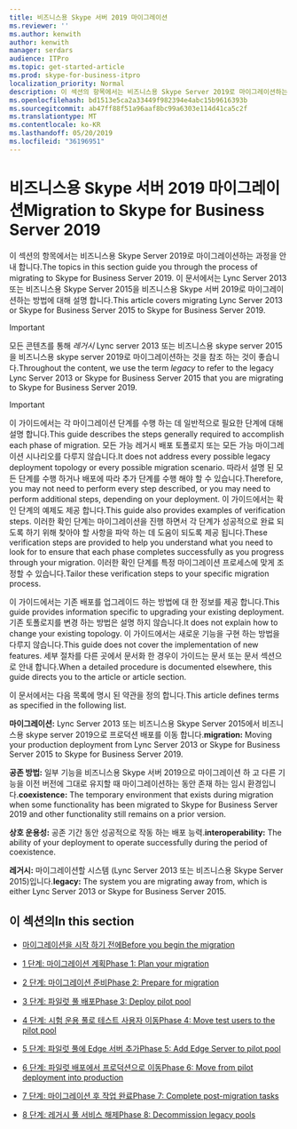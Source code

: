 ```yaml
---
title: 비즈니스용 Skype 서버 2019 마이그레이션
ms.reviewer: ''
ms.author: kenwith
author: kenwith
manager: serdars
audience: ITPro
ms.topic: get-started-article
ms.prod: skype-for-business-itpro
localization_priority: Normal
description: 이 섹션의 항목에서는 비즈니스용 Skype Server 2019로 마이그레이션하는 과정을 안내 합니다.
ms.openlocfilehash: bd1513e5ca2a33449f982394e4abc15b9616393b
ms.sourcegitcommit: ab47ff88f51a96aaf8bc99a6303e114d41ca5c2f
ms.translationtype: MT
ms.contentlocale: ko-KR
ms.lasthandoff: 05/20/2019
ms.locfileid: "36196951"
---
```

# <a name="migration-to-skype-for-business-server-2019"></a><span data-ttu-id="f6af9-103">비즈니스용 Skype 서버 2019 마이그레이션</span><span class="sxs-lookup"><span data-stu-id="f6af9-103">Migration to Skype for Business Server 2019</span></span>

<span data-ttu-id="f6af9-104">이 섹션의 항목에서는 비즈니스용 Skype Server 2019로 마이그레이션하는 과정을 안내 합니다.</span><span class="sxs-lookup"><span data-stu-id="f6af9-104">The topics in this section guide you through the process of migrating to Skype for Business Server 2019.</span></span> <span data-ttu-id="f6af9-105">이 문서에서는 Lync Server 2013 또는 비즈니스용 Skype Server 2015을 비즈니스용 Skype 서버 2019로 마이그레이션하는 방법에 대해 설명 합니다.</span><span class="sxs-lookup"><span data-stu-id="f6af9-105">This article covers migrating Lync Server 2013 or Skype for Business Server 2015 to Skype for Business Server 2019.</span></span>

> [!IMPORTANT]
> <span data-ttu-id="f6af9-106">모든 콘텐츠를 통해 *레거시* Lync server 2013 또는 비즈니스용 skype server 2015을 비즈니스용 skype server 2019로 마이그레이션하는 것을 참조 하는 것이 좋습니다.</span><span class="sxs-lookup"><span data-stu-id="f6af9-106">Throughout the content, we use the term *legacy* to refer to the legacy Lync Server 2013 or Skype for Business Server 2015 that you are migrating to Skype for Business Server 2019.</span></span>
  
> [!IMPORTANT]
> <span data-ttu-id="f6af9-107">이 가이드에서는 각 마이그레이션 단계를 수행 하는 데 일반적으로 필요한 단계에 대해 설명 합니다.</span><span class="sxs-lookup"><span data-stu-id="f6af9-107">This guide describes the steps generally required to accomplish each phase of migration.</span></span> <span data-ttu-id="f6af9-108">모든 가능 레거시 배포 토폴로지 또는 모든 가능 마이그레이션 시나리오를 다루지 않습니다.</span><span class="sxs-lookup"><span data-stu-id="f6af9-108">It does not address every possible legacy deployment topology or every possible migration scenario.</span></span> <span data-ttu-id="f6af9-109">따라서 설명 된 모든 단계를 수행 하거나 배포에 따라 추가 단계를 수행 해야 할 수 있습니다.</span><span class="sxs-lookup"><span data-stu-id="f6af9-109">Therefore, you may not need to perform every step described, or you may need to perform additional steps, depending on your deployment.</span></span> <span data-ttu-id="f6af9-110">이 가이드에서는 확인 단계의 예제도 제공 합니다.</span><span class="sxs-lookup"><span data-stu-id="f6af9-110">This guide also provides examples of verification steps.</span></span> <span data-ttu-id="f6af9-111">이러한 확인 단계는 마이그레이션을 진행 하면서 각 단계가 성공적으로 완료 되도록 하기 위해 찾아야 할 사항을 파악 하는 데 도움이 되도록 제공 됩니다.</span><span class="sxs-lookup"><span data-stu-id="f6af9-111">These verification steps are provided to help you understand what you need to look for to ensure that each phase completes successfully as you progress through your migration.</span></span> <span data-ttu-id="f6af9-112">이러한 확인 단계를 특정 마이그레이션 프로세스에 맞게 조정할 수 있습니다.</span><span class="sxs-lookup"><span data-stu-id="f6af9-112">Tailor these verification steps to your specific migration process.</span></span> 
  
<span data-ttu-id="f6af9-113">이 가이드에서는 기존 배포를 업그레이드 하는 방법에 대 한 정보를 제공 합니다.</span><span class="sxs-lookup"><span data-stu-id="f6af9-113">This guide provides information specific to upgrading your existing deployment.</span></span> <span data-ttu-id="f6af9-114">기존 토폴로지를 변경 하는 방법은 설명 하지 않습니다.</span><span class="sxs-lookup"><span data-stu-id="f6af9-114">It does not explain how to change your existing topology.</span></span> <span data-ttu-id="f6af9-115">이 가이드에서는 새로운 기능을 구현 하는 방법을 다루지 않습니다.</span><span class="sxs-lookup"><span data-stu-id="f6af9-115">This guide does not cover the implementation of new features.</span></span> <span data-ttu-id="f6af9-116">세부 절차를 다른 곳에서 문서화 한 경우이 가이드는 문서 또는 문서 섹션으로 안내 합니다.</span><span class="sxs-lookup"><span data-stu-id="f6af9-116">When a detailed procedure is documented elsewhere, this guide directs you to the article or article section.</span></span> 
  
<span data-ttu-id="f6af9-117">이 문서에서는 다음 목록에 명시 된 약관을 정의 합니다.</span><span class="sxs-lookup"><span data-stu-id="f6af9-117">This article defines terms as specified in the following list.</span></span>
  
<span data-ttu-id="f6af9-118">**마이그레이션:** Lync Server 2013 또는 비즈니스용 Skype Server 2015에서 비즈니스용 skype server 2019으로 프로덕션 배포를 이동 합니다.</span><span class="sxs-lookup"><span data-stu-id="f6af9-118">**migration:** Moving your production deployment from Lync Server 2013 or Skype for Business Server 2015 to Skype for Business Server 2019.</span></span>
    
<span data-ttu-id="f6af9-119">**공존 방법:** 일부 기능을 비즈니스용 Skype 서버 2019으로 마이그레이션 하 고 다른 기능을 이전 버전에 그대로 유지할 때 마이그레이션하는 동안 존재 하는 임시 환경입니다.</span><span class="sxs-lookup"><span data-stu-id="f6af9-119">**coexistence:** The temporary environment that exists during migration when some functionality has been migrated to Skype for Business Server 2019 and other functionality still remains on a prior version.</span></span>
    
<span data-ttu-id="f6af9-120">**상호 운용성:** 공존 기간 동안 성공적으로 작동 하는 배포 능력.</span><span class="sxs-lookup"><span data-stu-id="f6af9-120">**interoperability:** The ability of your deployment to operate successfully during the period of coexistence.</span></span>

<span data-ttu-id="f6af9-121">**레거시:** 마이그레이션할 시스템 (Lync Server 2013 또는 비즈니스용 Skype Server 2015)입니다.</span><span class="sxs-lookup"><span data-stu-id="f6af9-121">**legacy:** The system you are migrating away from, which is either Lync Server 2013 or Skype for Business Server 2015.</span></span>
    
## <a name="in-this-section"></a><span data-ttu-id="f6af9-122">이 섹션의</span><span class="sxs-lookup"><span data-stu-id="f6af9-122">In this section</span></span>

- [<span data-ttu-id="f6af9-123">마이그레이션을 시작 하기 전에</span><span class="sxs-lookup"><span data-stu-id="f6af9-123">Before you begin the migration</span></span>](before-you-begin-the-migration.md)
    
- [<span data-ttu-id="f6af9-124">1 단계: 마이그레이션 계획</span><span class="sxs-lookup"><span data-stu-id="f6af9-124">Phase 1: Plan your migration</span></span>](phase-1-plan-your-migration.md)
    
- [<span data-ttu-id="f6af9-125">2 단계: 마이그레이션 준비</span><span class="sxs-lookup"><span data-stu-id="f6af9-125">Phase 2: Prepare for migration</span></span>](phase-2-prepare-for-migration.md)
    
- [<span data-ttu-id="f6af9-126">3 단계: 파일럿 풀 배포</span><span class="sxs-lookup"><span data-stu-id="f6af9-126">Phase 3: Deploy pilot pool</span></span>](phase-3-deploy-pilot-pool.md)
    
- [<span data-ttu-id="f6af9-127">4 단계: 시험 운용 풀로 테스트 사용자 이동</span><span class="sxs-lookup"><span data-stu-id="f6af9-127">Phase 4: Move test users to the pilot pool</span></span>](phase-4-move-test-users-to-the-pilot-pool.md)
    
- [<span data-ttu-id="f6af9-128">5 단계: 파일럿 풀에 Edge 서버 추가</span><span class="sxs-lookup"><span data-stu-id="f6af9-128">Phase 5: Add Edge Server to pilot pool</span></span>](phase-5-add-edge-server-to-pilot-pool.md)
    
- [<span data-ttu-id="f6af9-129">6 단계: 파일럿 배포에서 프로덕션으로 이동</span><span class="sxs-lookup"><span data-stu-id="f6af9-129">Phase 6: Move from pilot deployment into production</span></span>](phase-6-move-from-pilot-deployment-into-production.md)
    
- [<span data-ttu-id="f6af9-130">7 단계: 마이그레이션 후 작업 완료</span><span class="sxs-lookup"><span data-stu-id="f6af9-130">Phase 7: Complete post-migration tasks</span></span>](phase-7-complete-post-migration-tasks.md)
    
- [<span data-ttu-id="f6af9-131">8 단계: 레거시 풀 서비스 해제</span><span class="sxs-lookup"><span data-stu-id="f6af9-131">Phase 8: Decommission legacy pools</span></span>](phase-8-decommission-legacy-pools.md)
    

